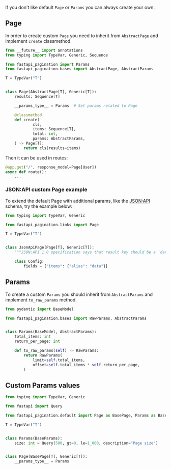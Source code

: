 If you don't like default `Page` or `Params` you can always create your own.

## Page

In order to create custom `Page` you need to inherit from
`AbstractPage` and implement `create` classmethod.

```python
from __future__ import annotations
from typing import TypeVar, Generic, Sequence

from fastapi_pagination import Params
from fastapi_pagination.bases import AbstractPage, AbstractParams

T = TypeVar("T")


class Page(AbstractPage[T], Generic[T]):
    results: Sequence[T]

    __params_type__ = Params  # Set params related to Page

    @classmethod
    def create(
            cls,
            items: Sequence[T],
            total: int,
            params: AbstractParams,
    ) -> Page[T]:
        return cls(results=items)
```

Then it can be used in routes:

```python
@app.get("/", response_model=Page[User])
async def route():
    ...
```

### JSON:API custom Page example

To extend the default Page with additional params, like the [JSON:API](https://jsonapi.org) 
schema, try the example below:

```python
from typing import TypeVar, Generic

from fastapi_pagination.links import Page

T = TypeVar("T")


class JsonApiPage(Page[T], Generic[T]):
    """JSON:API 1.0 specification says that result key should be a `data`."""

    class Config:
        fields = {"items": {"alias": "data"}}
```

## Params

To create a custom `Params` you should inherit from `AbstractParams` and implement
`to_raw_params` method.

```python
from pydantic import BaseModel

from fastapi_pagination.bases import RawParams, AbstractParams


class Params(BaseModel, AbstractParams):
    total_items: int
    return_per_page: int

    def to_raw_params(self) -> RawParams:
        return RawParams(
            limit=self.total_items,
            offset=self.total_items * self.return_per_page,
        )
```

## Custom Params values

```python
from typing import TypeVar, Generic

from fastapi import Query

from fastapi_pagination.default import Page as BasePage, Params as BaseParams

T = TypeVar("T")


class Params(BaseParams):
    size: int = Query(500, gt=0, le=1_000, description="Page size")


class Page(BasePage[T], Generic[T]):
    __params_type__ = Params
```
